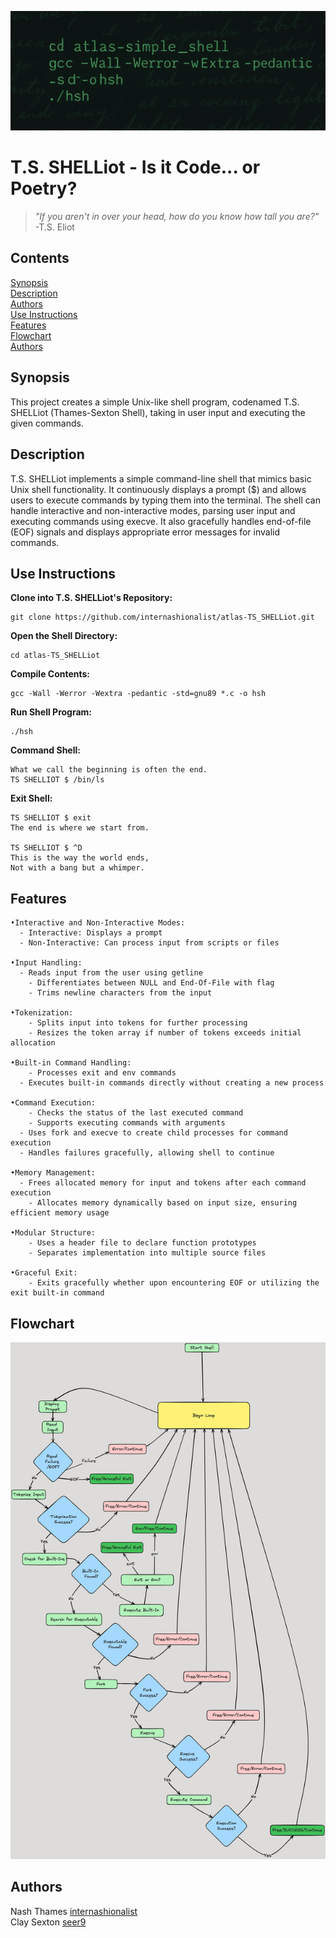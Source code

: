 ![Script](https://github.com/internashionalist/atlas-TS_SHELLiot/blob/main/simple_shell_script2.jpg)

# T.S. SHELLiot - Is it Code... or Poetry?

>*"If you aren't in over your head, how do you know how tall you are?"*<br>
\-T.S. Eliot

## Contents

[Synopsis](#synopsis)<br>
[Description](#description)<br>
[Authors](#authors)<br>
[Use Instructions](#use-instructions)<br>
[Features](#features)<br>
[Flowchart](#flowchart)<br>
[Authors](#authors)

## Synopsis

This project creates a simple Unix-like shell program, codenamed T.S. SHELLiot (Thames-Sexton Shell), taking in user input and executing the given commands.

## Description

T.S. SHELLiot implements a simple command-line shell that mimics basic Unix shell functionality. It continuously displays a prompt ($) and allows users to execute commands by typing them into the terminal. The shell can handle interactive and non-interactive modes, parsing user input and executing commands using execve. It also gracefully handles end-of-file (EOF) signals and displays appropriate error messages for invalid commands.

## Use Instructions

**Clone into T.S. SHELLiot's Repository:**
```
git clone https://github.com/internashionalist/atlas-TS_SHELLiot.git
```
**Open the Shell Directory:**
```
cd atlas-TS_SHELLiot
```
**Compile Contents:**
```
gcc -Wall -Werror -Wextra -pedantic -std=gnu89 *.c -o hsh
```
**Run Shell Program:**
```
./hsh
```
**Command Shell:**
```
What we call the beginning is often the end.
TS SHELLIOT $ /bin/ls
```
**Exit Shell:**
```
TS SHELLIOT $ exit
The end is where we start from.

TS SHELLIOT $ ^D
This is the way the world ends,
Not with a bang but a whimper.
```

## Features
```
•Interactive and Non-Interactive Modes:
  - Interactive: Displays a prompt
  - Non-Interactive: Can process input from scripts or files

•Input Handling:
  - Reads input from the user using getline
	- Differentiates between NULL and End-Of-File with flag
	- Trims newline characters from the input

•Tokenization:
	- Splits input into tokens for further processing
	- Resizes the token array if number of tokens exceeds initial allocation

•Built-in Command Handling:
	- Processes exit and env commands
  - Executes built-in commands directly without creating a new process

•Command Execution:
	- Checks the status of the last executed command
	- Supports executing commands with arguments
  - Uses fork and execve to create child processes for command execution
  - Handles failures gracefully, allowing shell to continue

•Memory Management:
  - Frees allocated memory for input and tokens after each command execution
	- Allocates memory dynamically based on input size, ensuring efficient memory usage

•Modular Structure:
	- Uses a header file to declare function prototypes
	- Separates implementation into multiple source files

•Graceful Exit:
	- Exits gracefully whether upon encountering EOF or utilizing the exit built-in command
```


## Flowchart

![FlowChart](https://github.com/internashionalist/atlas-TS_SHELLiot/blob/main/flowchart.jpg)

## Authors

Nash Thames [internashionalist](https://github.com/internashionalist)<br>
Clay Sexton [seer9](https://github.com/seer9)
